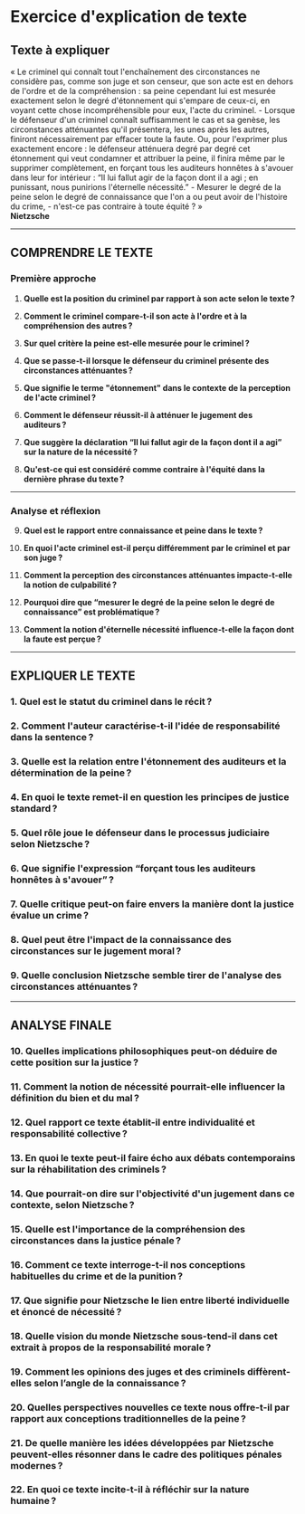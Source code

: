 # Exercice d'explication de texte

## Texte à expliquer

« Le criminel qui connaît tout l'enchaînement des circonstances ne considère pas, comme son juge et son censeur, que son acte est en dehors de l'ordre et de la compréhension : sa peine cependant lui est mesurée exactement selon le degré d'étonnement qui s'empare de ceux-ci, en voyant cette chose incompréhensible pour eux, l'acte du criminel. - Lorsque le défenseur d'un criminel connaît suffisamment le cas et sa genèse, les circonstances atténuantes qu'il présentera, les unes après les autres, finiront nécessairement par effacer toute la faute. Ou, pour l'exprimer plus exactement encore : le défenseur atténuera degré par degré cet étonnement qui veut condamner et attribuer la peine, il finira même par le supprimer complètement, en forçant tous les auditeurs honnêtes à s'avouer dans leur for intérieur : “Il lui fallut agir de la façon dont il a agi ; en punissant, nous punirions l'éternelle nécessité.” - Mesurer le degré de la peine selon le degré de connaissance que l'on a ou peut avoir de l'histoire du crime, - n'est-ce pas contraire à toute équité ? »  
**Nietzsche**

---

## COMPRENDRE LE TEXTE

### Première approche

1. **Quelle est la position du criminel par rapport à son acte selon le texte ?**

2. **Comment le criminel compare-t-il son acte à l'ordre et à la compréhension des autres ?**

3. **Sur quel critère la peine est-elle mesurée pour le criminel ?**

4. **Que se passe-t-il lorsque le défenseur du criminel présente des circonstances atténuantes ?**

5. **Que signifie le terme "étonnement" dans le contexte de la perception de l'acte criminel ?**

6. **Comment le défenseur réussit-il à atténuer le jugement des auditeurs ?**

7. **Que suggère la déclaration “Il lui fallut agir de la façon dont il a agi” sur la nature de la nécessité ?**

8. **Qu'est-ce qui est considéré comme contraire à l'équité dans la dernière phrase du texte ?**

---

### Analyse et réflexion

9. **Quel est le rapport entre connaissance et peine dans le texte ?**

10. **En quoi l'acte criminel est-il perçu différemment par le criminel et par son juge ?**

11. **Comment la perception des circonstances atténuantes impacte-t-elle la notion de culpabilité ?**

12. **Pourquoi dire que “mesurer le degré de la peine selon le degré de connaissance” est problématique ?**

13. **Comment la notion d'éternelle nécessité influence-t-elle la façon dont la faute est perçue ?**

---

## EXPLIQUER LE TEXTE

### 1. Quel est le statut du criminel dans le récit ?

### 2. Comment l'auteur caractérise-t-il l'idée de responsabilité dans la sentence ?

### 3. Quelle est la relation entre l'étonnement des auditeurs et la détermination de la peine ?

### 4. En quoi le texte remet-il en question les principes de justice standard ?

### 5. Quel rôle joue le défenseur dans le processus judiciaire selon Nietzsche ?

### 6. Que signifie l'expression “forçant tous les auditeurs honnêtes à s'avouer” ?

### 7. Quelle critique peut-on faire envers la manière dont la justice évalue un crime ?

### 8. Quel peut être l'impact de la connaissance des circonstances sur le jugement moral ?

### 9. Quelle conclusion Nietzsche semble tirer de l'analyse des circonstances atténuantes ?

---

## ANALYSE FINALE

### 10. Quelles implications philosophiques peut-on déduire de cette position sur la justice ? 

### 11. Comment la notion de nécessité pourrait-elle influencer la définition du bien et du mal ?

### 12. Quel rapport ce texte établit-il entre individualité et responsabilité collective ?

### 13. En quoi le texte peut-il faire écho aux débats contemporains sur la réhabilitation des criminels ? 

### 14. Que pourrait-on dire sur l'objectivité d'un jugement dans ce contexte, selon Nietzsche ? 

### 15. Quelle est l'importance de la compréhension des circonstances dans la justice pénale ? 

### 16. Comment ce texte interroge-t-il nos conceptions habituelles du crime et de la punition ? 

### 17. Que signifie pour Nietzsche le lien entre liberté individuelle et énoncé de nécessité ? 

### 18. Quelle vision du monde Nietzsche sous-tend-il dans cet extrait à propos de la responsabilité morale ? 

### 19. Comment les opinions des juges et des criminels diffèrent-elles selon l’angle de la connaissance ?

### 20. Quelles perspectives nouvelles ce texte nous offre-t-il par rapport aux conceptions traditionnelles de la peine ? 

### 21. De quelle manière les idées développées par Nietzsche peuvent-elles résonner dans le cadre des politiques pénales modernes ? 

### 22. En quoi ce texte incite-t-il à réfléchir sur la nature humaine ? 